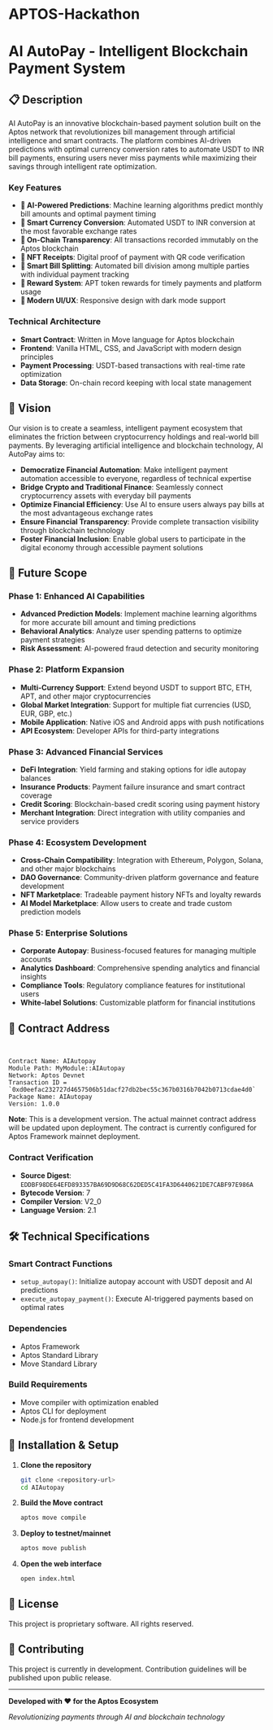 # APTOS-Hackathon
# AI AutoPay - Intelligent Blockchain Payment System

## 📋 Description

AI AutoPay is an innovative blockchain-based payment solution built on the Aptos network that revolutionizes bill management through artificial intelligence and smart contracts. The platform combines AI-driven predictions with optimal currency conversion rates to automate USDT to INR bill payments, ensuring users never miss payments while maximizing their savings through intelligent rate optimization.

### Key Features

- **🤖 AI-Powered Predictions**: Machine learning algorithms predict monthly bill amounts and optimal payment timing
- **💱 Smart Currency Conversion**: Automated USDT to INR conversion at the most favorable exchange rates
- **🔗 On-Chain Transparency**: All transactions recorded immutably on the Aptos blockchain
- **🎫 NFT Receipts**: Digital proof of payment with QR code verification
- **👥 Smart Bill Splitting**: Automated bill division among multiple parties with individual payment tracking
- **🎁 Reward System**: APT token rewards for timely payments and platform usage
- **🌙 Modern UI/UX**: Responsive design with dark mode support

### Technical Architecture

- **Smart Contract**: Written in Move language for Aptos blockchain
- **Frontend**: Vanilla HTML, CSS, and JavaScript with modern design principles
- **Payment Processing**: USDT-based transactions with real-time rate optimization
- **Data Storage**: On-chain record keeping with local state management

## 🌟 Vision

Our vision is to create a seamless, intelligent payment ecosystem that eliminates the friction between cryptocurrency holdings and real-world bill payments. By leveraging artificial intelligence and blockchain technology, AI AutoPay aims to:

- **Democratize Financial Automation**: Make intelligent payment automation accessible to everyone, regardless of technical expertise
- **Bridge Crypto and Traditional Finance**: Seamlessly connect cryptocurrency assets with everyday bill payments
- **Optimize Financial Efficiency**: Use AI to ensure users always pay bills at the most advantageous exchange rates
- **Ensure Financial Transparency**: Provide complete transaction visibility through blockchain technology
- **Foster Financial Inclusion**: Enable global users to participate in the digital economy through accessible payment solutions

## 🚀 Future Scope

### Phase 1: Enhanced AI Capabilities
- **Advanced Prediction Models**: Implement machine learning algorithms for more accurate bill amount and timing predictions
- **Behavioral Analytics**: Analyze user spending patterns to optimize payment strategies
- **Risk Assessment**: AI-powered fraud detection and security monitoring

### Phase 2: Platform Expansion
- **Multi-Currency Support**: Extend beyond USDT to support BTC, ETH, APT, and other major cryptocurrencies
- **Global Market Integration**: Support for multiple fiat currencies (USD, EUR, GBP, etc.)
- **Mobile Application**: Native iOS and Android apps with push notifications
- **API Ecosystem**: Developer APIs for third-party integrations

### Phase 3: Advanced Financial Services
- **DeFi Integration**: Yield farming and staking options for idle autopay balances
- **Insurance Products**: Payment failure insurance and smart contract coverage
- **Credit Scoring**: Blockchain-based credit scoring using payment history
- **Merchant Integration**: Direct integration with utility companies and service providers

### Phase 4: Ecosystem Development
- **Cross-Chain Compatibility**: Integration with Ethereum, Polygon, Solana, and other major blockchains
- **DAO Governance**: Community-driven platform governance and feature development
- **NFT Marketplace**: Tradeable payment history NFTs and loyalty rewards
- **AI Model Marketplace**: Allow users to create and trade custom prediction models

### Phase 5: Enterprise Solutions
- **Corporate Autopay**: Business-focused features for managing multiple accounts
- **Analytics Dashboard**: Comprehensive spending analytics and financial insights
- **Compliance Tools**: Regulatory compliance features for institutional users
- **White-label Solutions**: Customizable platform for financial institutions

## 📝 Contract Address

```<img width="1920" height="1080" alt="Screenshot 2025-08-24 114750" src="https://github.com/user-attachments/assets/8dd408e3-2106-4e73-bc79-c60c83879cf8" />


Contract Name: AIAutopay
Module Path: MyModule::AIAutopay
Network: Aptos Devnet
Transaction ID = `0xd0eefac232727d4657506b51dacf27db2bec55c367b0316b7042b0713cdae4d0`
Package Name: AIAutopay
Version: 1.0.0
```

**Note**: This is a development version. The actual mainnet contract address will be updated upon deployment. The contract is currently configured for Aptos Framework mainnet deployment.

### Contract Verification
- **Source Digest**: `EDDBF98DE64EFD893357BA69D9D68C62DED5C41FA3D6440621DE7CABF97E986A`
- **Bytecode Version**: 7
- **Compiler Version**: V2_0
- **Language Version**: 2.1

## 🛠️ Technical Specifications

### Smart Contract Functions
- `setup_autopay()`: Initialize autopay account with USDT deposit and AI predictions
- `execute_autopay_payment()`: Execute AI-triggered payments based on optimal rates

### Dependencies
- Aptos Framework
- Aptos Standard Library
- Move Standard Library

### Build Requirements
- Move compiler with optimization enabled
- Aptos CLI for deployment
- Node.js for frontend development

## 🔧 Installation & Setup

1. **Clone the repository**
   ```bash
   git clone <repository-url>
   cd AIAutopay
   ```

2. **Build the Move contract**
   ```bash
   aptos move compile
   ```

3. **Deploy to testnet/mainnet**
   ```bash
   aptos move publish
   ```

4. **Open the web interface**
   ```bash
   open index.html
   ```

## 📄 License

This project is proprietary software. All rights reserved.

## 🤝 Contributing

This project is currently in development. Contribution guidelines will be published upon public release.

---

**Developed with ❤️ for the Aptos Ecosystem**

*Revolutionizing payments through AI and blockchain technology*
